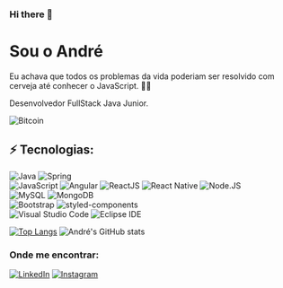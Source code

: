 ### Hi there 👋

# Sou o André

Eu achava que todos os problemas da vida poderiam ser resolvido com cerveja até conhecer o JavaScript. 🍺😅

Desenvolvedor FullStack Java Junior.

<img src="https://img.shields.io/badge/Bitcoin-F7931A?label=I+Accept&logo=Bitcoin&logoColor=F7931A&style=for-the-badge" alt="Bitcoin">

## ⚡ Tecnologias:

<img src="https://img.shields.io/badge/Java-007396?logo=Java&logoColor=fff&style=flat" alt="Java"> <img src="https://img.shields.io/badge/Spring-6DB33F?logo=Spring&logoColor=fff&style=flat" alt="Spring">
<br>
<img src="https://img.shields.io/badge/JavaScript-F7DF1E?logo=JavaScript&logoColor=black&style=flat" alt="JavaScript"> <img src="https://img.shields.io/badge/Angular-DD0031?logo=Angular&logoColor=bl&style=flat" alt="Angular"> <img src="https://img.shields.io/badge/React.JS-black?logo=React&logoColor=61DAFB&style=flat" alt="ReactJS"> <img src="https://img.shields.io/badge/React_Native-black?logo=React&logoColor=61DAFB&style=flat" alt="React Native"> <img src="https://img.shields.io/badge/Node.JS-339933?logo=Node.js&logoColor=000&style=flat" alt="Node.JS">
<br>
<img src="https://img.shields.io/badge/MySQL-4479A1?logo=MySQL&logoColor=fff&style=flat" alt="MySQL"> <img src="https://img.shields.io/badge/MongoDB-black?logo=MongoDB&logoColor=47A248&style=flat" alt="MongoDB">
<br>
<img src="https://img.shields.io/badge/Bootstrap-7952B3?logo=Bootstrap&logoColor=fff&style=flat" alt="Bootstrap"> <img src="https://img.shields.io/badge/Styled_Components-DB7093?logo=styled-components&logoColor=fff&style=flat" alt="styled-components">
<br>
<img src="https://img.shields.io/badge/Visual_Studio_Code-007ACC?logo=Visual-Studio-Code&logoColor=fff&style=flat" alt="Visual Studio Code">
<img src="https://img.shields.io/badge/Eclipse_IDE-2C2255?logo=Eclipse-IDE&logoColor=fff&style=flat" alt="Eclipse IDE">


[![Top Langs](https://github-readme-stats.vercel.app/api/top-langs/?username=andrem91&theme=dracula)](https://github.com/anuraghazra/github-readme-stats) ![André's GitHub stats](https://github-readme-stats.vercel.app/api?username=andrem91&show_icons=true&theme=dracula)


### Onde me encontrar:

[<img src="https://img.shields.io/badge/LinkedIn-0A66C2?logo=LinkedIn&logoColor=fff&style=for-the-badge&link=https://www.linkedin.com/in/andremarques91/" alt="LinkedIn">](https://www.linkedin.com/in/andremarques91/)
[<img src="https://img.shields.io/badge/Instagram-E4405F?logo=Instagram&logoColor=fff&style=for-the-badge&link=https://www.instagram.com/andrem91/" alt="Instagram">](https://www.instagram.com/andrem91/)
